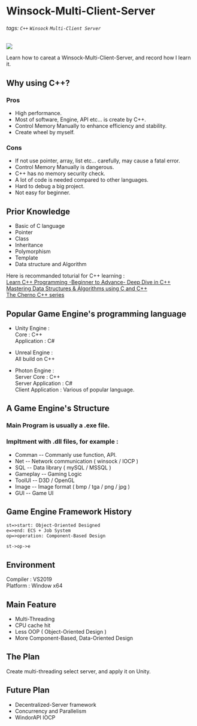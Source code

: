 # Winsock-Multi-Client-Server  
###### tags: `C++` `Winsock` `Multi-Client Server`  
![](https://img.shields.io/github/license/orenccl/Winsock-Multi-Client-Server)  
  
Learn how to careat a Winsock-Multi-Client-Server, and record how I learn it.  

## Why using C++?  
### Pros  
* High performance.  
* Most of software, Engine, API etc... is create by C++.  
* Control Memory Manually to enhance efficiency and stability.  
* Create wheel by myself.  

### Cons  
* If not use pointer, array, list etc... carefully, may cause a fatal error.  
* Control Memory Manually is dangerous.  
* C++ has no memory security check.  
* A lot of code is needed compared to other languages.  
* Hard to debug a big project.  
* Not easy for beginner.  

## Prior Knowledge
* Basic of C language  
* Pointer  
* Class  
* Inheritance  
* Polymorphism  
* Template  
* Data structure and Algorithm  

Here is recommanded toturial for C++ learning :  
[Learn C++ Programming -Beginner to Advance- Deep Dive in C++](https://www.udemy.com/share/101WveBUUSeVpXRHo=/)  
[Mastering Data Structures & Algorithms using C and C++](https://www.udemy.com/share/101WoeBUUSeVpXRHo=/)  
[The Cherno C++ series](https://www.youtube.com/watch?v=18c3MTX0PK0&list=PLlrATfBNZ98dudnM48yfGUldqGD0S4FFb)  

## Popular Game Engine's programming language  
* Unity Engine :   
  Core : C++  
  Application : C#  
  
* Unreal Engine :  
  All build on C++  
  
* Photon Engine :  
  Server Core : C++  
  Server Application : C#  
  Client Application : Various of popular language.  

## A Game Engine's Structure  
### Main Program is usually a .exe file.  
### Impltment with .dll files, for example :  
* Comman -- Commanly use function, API.  
* Net -- Network communication ( winsock / IOCP )  
* SQL -- Data library ( mySQL / MSSQL )  
* Gameplay -- Gaming Logic  
* ToolUI -- D3D / OpenGL  
* Image -- Image format ( bmp / tga / png / jpg )  
* GUI -- Game UI  

## Game Engine Framework History
```flow
st=>start: Object-Oriented Designed
e=>end: ECS + Job System
op=>operation: Component-Based Design

st->op->e
```

## Environment  
Compiler : VS2019  
Platform : Window x64  

## Main Feature  
* Multi-Threading  
* CPU cache hit  
* Less OOP ( Object-Oriented Design )  
* More Component-Based, Data-Oriented Design  

## The Plan
Create multi-threading select server, and apply it on Unity.

## Future Plan
* Decentralized-Server framework
* Concurrency and Parallelism
* WindorAPI IOCP